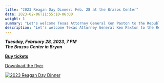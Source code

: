 ```yaml
---
title: "2023 Reagan Day Dinner: Feb. 28 at the Brazos Center"
date: 2023-02-06T11:55:10-06:00
weight: 1
summary: "Let's welcome Texas Attorney General Ken Paxton to the Republican Party of Brazos County Reagan Day Dinner, Tue., Feb. 28"
description: "Let's welcome Texas Attorney General Ken Paxton to the Republican Party of Brazos County Reagan Day Dinner, Tue., Feb. 28"
---
```


**_Tuesday, February 28, 2023, 7 PM_** 
**_<br><strong><span class="hilite">The Brazos Center</span></strong> in Bryan_**

**[Buy tickets](https://brazosgop.org/reagan-dinner-2023/)**  

<a href="/img/2023-reagan-day-dinner-flyer.jpg">Download the flyer</a>  

<div class="align-center" style="width:100%;">
<a href="https://brazosgop.org/reagan-dinner-2023/"><img src="/img/2023-reagan-day-dinner-flyer.jpg" alt="2023 Reagan Day Dinner" /></a>  

</div>